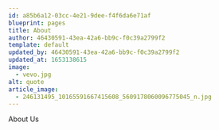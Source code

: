 ```yaml
---
id: a85b6a12-03cc-4e21-9dee-f4f6da6e71af
blueprint: pages
title: About
author: 46430591-43ea-42a6-bb9c-f0c39a2799f2
template: default
updated_by: 46430591-43ea-42a6-bb9c-f0c39a2799f2
updated_at: 1653138615
image:
  - vevo.jpg
alt: quote
article_image:
  - 246131495_10165591667415608_5609178060096775045_n.jpg
---
```

About Us
